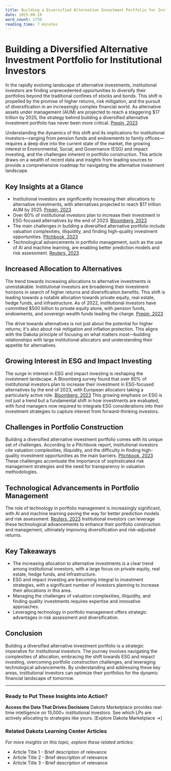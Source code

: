 ```yaml
---
title: Building a Diversified Alternative Investment Portfolio for Institutional Investors
date: 2025-08-10
word_count: 1750
reading_time: 7 minutes
---
```


# Building a Diversified Alternative Investment Portfolio for Institutional Investors

In the rapidly evolving landscape of alternative investments, institutional investors are finding unprecedented opportunities to diversify their portfolios beyond the traditional confines of stocks and bonds. This shift is propelled by the promise of higher returns, risk mitigation, and the pursuit of diversification in an increasingly complex financial world. As alternative assets under management (AUM) are projected to reach a staggering $17 trillion by 2025, the strategy behind building a diversified alternative investment portfolio has never been more critical. [Preqin, 2023](https://www.preqin.com/reports)

Understanding the dynamics of this shift and its implications for institutional investors—ranging from pension funds and endowments to family offices—requires a deep dive into the current state of the market, the growing interest in Environmental, Social, and Governance (ESG) and impact investing, and the challenges inherent in portfolio construction. This article draws on a wealth of recent data and insights from leading sources to provide a comprehensive roadmap for navigating the alternative investment landscape.

## Key Insights at a Glance
- Institutional investors are significantly increasing their allocations to alternative investments, with alternatives projected to reach $17 trillion AUM by 2025. [Preqin, 2023](https://www.preqin.com/reports)
- Over 60% of institutional investors plan to increase their investment in ESG-focused alternatives by the end of 2023. [Bloomberg, 2023](https://www.bloomberg.com/news/articles)
- The main challenges in building a diversified alternative portfolio include valuation complexities, illiquidity, and finding high-quality investment opportunities. [Pitchbook, 2023](https://pitchbook.com/news)
- Technological advancements in portfolio management, such as the use of AI and machine learning, are enabling better prediction models and risk assessment. [Reuters, 2023](https://www.reuters.com/technology)

## Increased Allocation to Alternatives
The trend towards increasing allocations to alternative investments is unmistakable. Institutional investors are broadening their investment horizons in search of higher returns and diversification benefits. This shift is leading towards a notable allocation towards private equity, real estate, hedge funds, and infrastructure. As of 2022, institutional investors have committed $500 billion to private equity alone, with pension funds, endowments, and sovereign wealth funds leading the charge. [Preqin, 2023](https://www.preqin.com/reports)

The drive towards alternatives is not just about the potential for higher returns; it's also about risk mitigation and inflation protection. This aligns with the Dakota principle of focusing on what matters most—building relationships with large institutional allocators and understanding their appetite for alternatives.

## Growing Interest in ESG and Impact Investing
The surge in interest in ESG and impact investing is reshaping the investment landscape. A Bloomberg survey found that over 60% of institutional investors plan to increase their investment in ESG-focused alternatives by the end of 2023, with European allocators taking a particularly active role. [Bloomberg, 2023](https://www.bloomberg.com/news/articles) This growing emphasis on ESG is not just a trend but a fundamental shift in how investments are evaluated, with fund managers now required to integrate ESG considerations into their investment strategies to capture interest from forward-thinking investors.

## Challenges in Portfolio Construction
Building a diversified alternative investment portfolio comes with its unique set of challenges. According to a Pitchbook report, institutional investors cite valuation complexities, illiquidity, and the difficulty in finding high-quality investment opportunities as the main barriers. [Pitchbook, 2023](https://pitchbook.com/news) These challenges accentuate the importance of sophisticated risk management strategies and the need for transparency in valuation methodologies.

## Technological Advancements in Portfolio Management
The role of technology in portfolio management is increasingly significant, with AI and machine learning paving the way for better prediction models and risk assessment. [Reuters, 2023](https://www.reuters.com/technology) Institutional investors can leverage these technological advancements to enhance their portfolio construction and management, ultimately improving diversification and risk-adjusted returns.

## Key Takeaways
- The increasing allocation to alternative investments is a clear trend among institutional investors, with a large focus on private equity, real estate, hedge funds, and infrastructure.
- ESG and impact investing are becoming integral to investment strategies, with a significant number of investors planning to increase their allocations in this area.
- Managing the challenges of valuation complexities, illiquidity, and finding quality investments requires expertise and innovative approaches.
- Leveraging technology in portfolio management offers strategic advantages in risk assessment and diversification.

## Conclusion
Building a diversified alternative investment portfolio is a strategic imperative for institutional investors. The journey involves navigating the complexities of allocation, embracing the shift towards ESG and impact investing, overcoming portfolio construction challenges, and leveraging technological advancements. By understanding and addressing these key areas, institutional investors can optimize their portfolios for the dynamic financial landscape of tomorrow.

---

### Ready to Put These Insights into Action?

**Access the Data That Drives Decisions**
Dakota Marketplace provides real-time intelligence on 15,000+ institutional investors. See which LPs are actively allocating to strategies like yours.
[Explore Dakota Marketplace →]

### Related Dakota Learning Center Articles

*For more insights on this topic, explore these related articles:*
- Article Title 1 - Brief description of relevance
- Article Title 2 - Brief description of relevance
- Article Title 3 - Brief description of relevance

